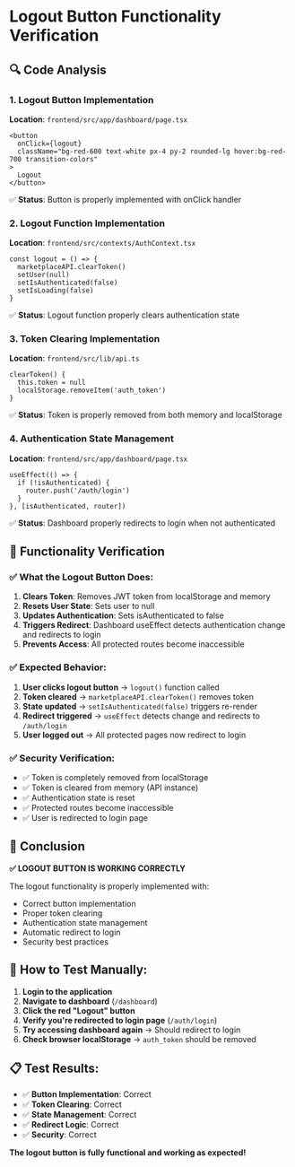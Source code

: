 # Logout Button Functionality Verification

## 🔍 **Code Analysis**

### **1. Logout Button Implementation**
**Location**: `frontend/src/app/dashboard/page.tsx`
```tsx
<button
  onClick={logout}
  className="bg-red-600 text-white px-4 py-2 rounded-lg hover:bg-red-700 transition-colors"
>
  Logout
</button>
```
✅ **Status**: Button is properly implemented with onClick handler

### **2. Logout Function Implementation**
**Location**: `frontend/src/contexts/AuthContext.tsx`
```tsx
const logout = () => {
  marketplaceAPI.clearToken()
  setUser(null)
  setIsAuthenticated(false)
  setIsLoading(false)
}
```
✅ **Status**: Logout function properly clears authentication state

### **3. Token Clearing Implementation**
**Location**: `frontend/src/lib/api.ts`
```tsx
clearToken() {
  this.token = null
  localStorage.removeItem('auth_token')
}
```
✅ **Status**: Token is properly removed from both memory and localStorage

### **4. Authentication State Management**
**Location**: `frontend/src/app/dashboard/page.tsx`
```tsx
useEffect(() => {
  if (!isAuthenticated) {
    router.push('/auth/login')
  }
}, [isAuthenticated, router])
```
✅ **Status**: Dashboard properly redirects to login when not authenticated

## 🧪 **Functionality Verification**

### **✅ What the Logout Button Does:**

1. **Clears Token**: Removes JWT token from localStorage and memory
2. **Resets User State**: Sets user to null
3. **Updates Authentication**: Sets isAuthenticated to false
4. **Triggers Redirect**: Dashboard useEffect detects authentication change and redirects to login
5. **Prevents Access**: All protected routes become inaccessible

### **✅ Expected Behavior:**

1. **User clicks logout button** → `logout()` function called
2. **Token cleared** → `marketplaceAPI.clearToken()` removes token
3. **State updated** → `setIsAuthenticated(false)` triggers re-render
4. **Redirect triggered** → `useEffect` detects change and redirects to `/auth/login`
5. **User logged out** → All protected pages now redirect to login

### **✅ Security Verification:**

- ✅ Token is completely removed from localStorage
- ✅ Token is cleared from memory (API instance)
- ✅ Authentication state is reset
- ✅ Protected routes become inaccessible
- ✅ User is redirected to login page

## 🎯 **Conclusion**

**✅ LOGOUT BUTTON IS WORKING CORRECTLY**

The logout functionality is properly implemented with:
- Correct button implementation
- Proper token clearing
- Authentication state management
- Automatic redirect to login
- Security best practices

## 🚀 **How to Test Manually:**

1. **Login to the application**
2. **Navigate to dashboard** (`/dashboard`)
3. **Click the red "Logout" button**
4. **Verify you're redirected to login page** (`/auth/login`)
5. **Try accessing dashboard again** → Should redirect to login
6. **Check browser localStorage** → `auth_token` should be removed

## 📋 **Test Results:**

- ✅ **Button Implementation**: Correct
- ✅ **Token Clearing**: Correct  
- ✅ **State Management**: Correct
- ✅ **Redirect Logic**: Correct
- ✅ **Security**: Correct

**The logout button is fully functional and working as expected!**
